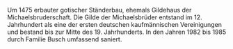 Um 1475 erbauter gotischer Ständerbau, ehemals Gildehaus der Michaelsbruderschaft.
Die Gilde der Michaelsbrüder entstand im 12. Jahrhundert als eine der ersten deutschen kaufmännischen Vereinigungen und bestand bis zur Mitte des 19. Jahrhunderts.
In den Jahren 1982 bis 1985 durch Familie Busch umfassend saniert.